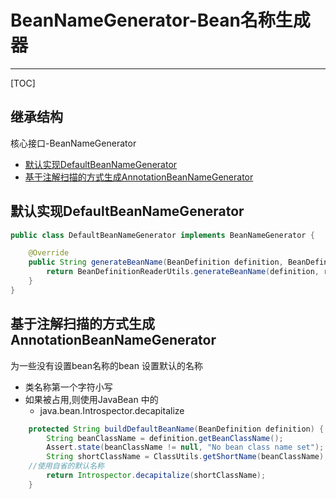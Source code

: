 # BeanNameGenerator-Bean名称生成器

---

[TOC]

## 继承结构

核心接口-BeanNameGenerator

- [默认实现DefaultBeanNameGenerator](#默认实现DefaultBeanNameGenerator)
- [基于注解扫描的方式生成AnnotationBeanNameGenerator](#基于注解扫描的方式生成AnnotationBeanNameGenerator)

## 默认实现DefaultBeanNameGenerator

```java
public class DefaultBeanNameGenerator implements BeanNameGenerator {

	@Override
	public String generateBeanName(BeanDefinition definition, BeanDefinitionRegistry registry) {
		return BeanDefinitionReaderUtils.generateBeanName(definition, registry);
	}
}
```

## 基于注解扫描的方式生成AnnotationBeanNameGenerator

为一些没有设置bean名称的bean 设置默认的名称

- 类名称第一个字符小写
- 如果被占用,则使用JavaBean 中的
  - java.bean.Introspector.decapitalize

```java
	protected String buildDefaultBeanName(BeanDefinition definition) {
		String beanClassName = definition.getBeanClassName();
		Assert.state(beanClassName != null, "No bean class name set");
		String shortClassName = ClassUtils.getShortName(beanClassName);
    //使用自省的默认名称
		return Introspector.decapitalize(shortClassName);
	}
```

